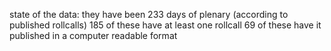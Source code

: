 state of the data:
they have been 233 days of plenary (according to published rollcalls)
185 of these have at least one rollcall
69 of these have it published in a computer readable format
